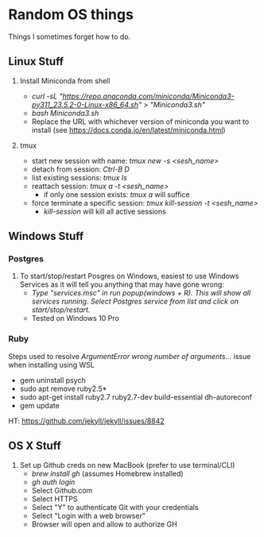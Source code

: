 # Random OS things
Things I sometimes forget how to do.

## Linux Stuff
1. Install Miniconda from shell
	- *curl -sL "https://repo.anaconda.com/miniconda/Miniconda3-py311_23.5.2-0-Linux-x86_64.sh" >   "Miniconda3.sh"*
	- *bash Miniconda3.sh*
	- Replace the URL with whichever version of miniconda you want to install (see https://docs.conda.io/en/latest/miniconda.html)

2. tmux
	- start new session with name: *tmux new -s <sesh_name>*
	- detach from session: *Ctrl-B D*
	- list existing sessions: *tmux ls*
	- reattach session: *tmux a -t <sesh_name>*
		- if only one session exists: *tmux a* will suffice
	- force terminate a specific session: *tmux kill-session -t <sesh_name>*
		- *kill-session* will kill all active sessions

## Windows Stuff

### Postgres
1. To start/stop/restart Posgres on Windows, easiest to use Windows Services as it will tell you anything that may have gone wrong: 
	- *Type "services.msc" in run popup(windows + R). This will show all services running. Select Postgres service from list and click on start/stop/restart.*
	- Tested on Windows 10 Pro 

### Ruby
Steps used to resolve *ArgumentError wrong number of arguments...* issue when installing using WSL
- gem uninstall psych
- sudo apt remove ruby2.5*
- sudo apt-get install ruby2.7 ruby2.7-dev build-essential dh-autoreconf
- gem update

HT: https://github.com/jekyll/jekyll/issues/8842

## OS X Stuff
1. Set up Github creds on new MacBook (prefer to use terminal/CLI)
	- *brew install gh* (assumes Homebrew installed)
	- *gh auth login*
	- Select Github.com
	- Select HTTPS
	- Select "Y" to authenticate Git with your credentials
	- Select "Login with a web browser"
	- Browser will open and allow to authorize GH
